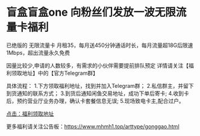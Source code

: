 # 盲盒盲盒one 向粉丝们发放一波无限流量卡福利

已绝版的 无限流量卡
月租35，每月送450分钟通话时长，每月流量超18G后限速1Mbps，超出流量永久免费

因量比较少,申请的人数较多，有需求的小伙伴需要提前排队预定
详情请关注【福利领取地址】中的【官方Telegram群】

具体流程：
1.下方领取福利地址，找到并加入Telegram群；
2.私信群主，并留下到货通知的联系方式；
3.到货后通知闲鱼交易地址，成功下单后寄卡;
4.收到卡后，预约营业厅业务办理，确认卡套餐信息无误;
5.现场致电卡主,配合过户。

[点击：福利领取地址](https://www.mhmh1.top/art/50306.html)

更多福利请关注公告板：https://www.mhmh1.top/arttype/gonggao.html
